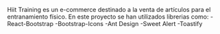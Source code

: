 Hiit Training es un e-commerce destinado a la venta de artículos para el entranamiento físico.
En este proyecto se han utilizados librerias como:
-React-Bootstrap
-Bootstrap-Icons
-Ant Design
-Sweet Alert
-Toastify
